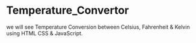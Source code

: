 # Temperature_Convertor


we will see Temperature Conversion between Celsius, Fahrenheit & Kelvin using HTML CSS & JavaScript.
